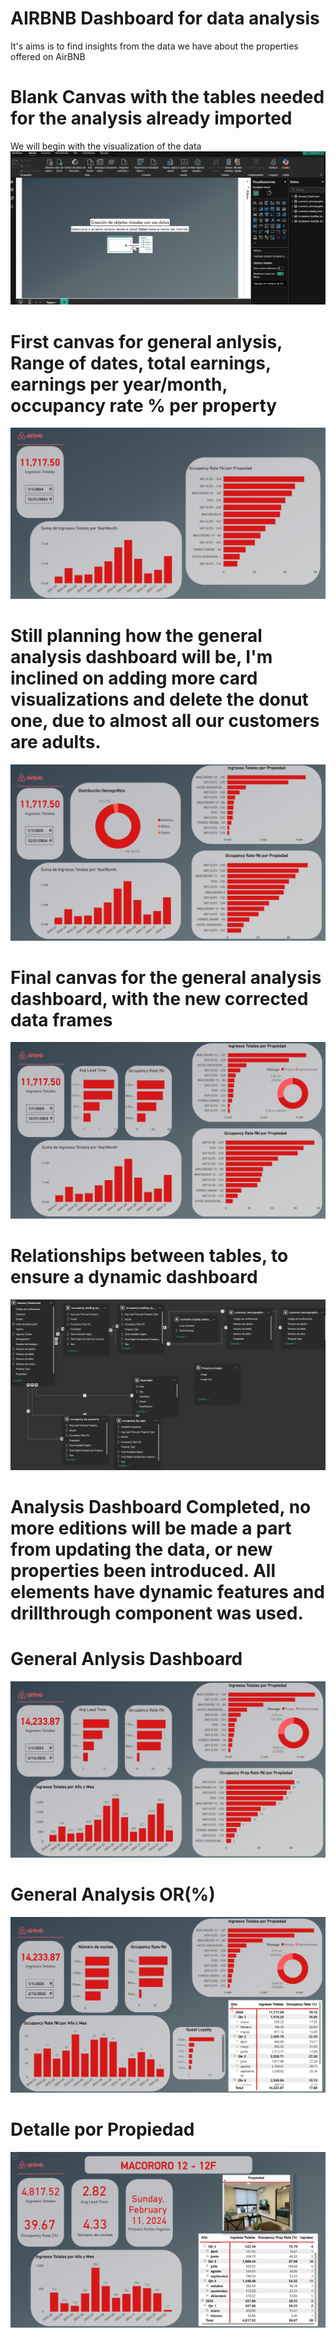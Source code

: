 # AIRBNB Dashboard for data analysis
It's aims is to find insights from the data we have about the properties offered on AirBNB

# Blank Canvas with the tables needed for the analysis already imported
We will begin with the visualization of the data
![alt text](image.png)

# First canvas for general anlysis, Range of dates, total earnings, earnings per year/month, occupancy rate % per property
![alt text](image-1.png)

# Still planning how the general analysis dashboard will be, I'm inclined on adding more card visualizations and delete the donut one, due to almost all our customers are adults.
![alt text](image-2.png)

# Final canvas for the general analysis dashboard, with the new corrected data frames
![alt text](image-3.png)
# Relationships between tables, to ensure a dynamic dashboard
![alt text](image-4.png)

# Analysis Dashboard Completed, no more editions will be made a part from updating the data, or new properties been introduced. All elements have dynamic features and drillthrough component was used.

# General Anlysis Dashboard
![alt text](image-5.png)
# General Analysis OR(%)
![alt text](image-6.png)
# Detalle por Propiedad
![alt text](image-7.png)
